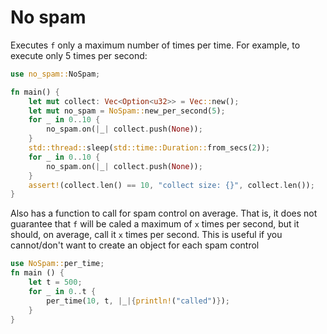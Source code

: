 # No spam

Executes `f` only a maximum number of times per time. For example, to execute only 5 times per second:

```rust
use no_spam::NoSpam;

fn main() {
    let mut collect: Vec<Option<u32>> = Vec::new();
    let mut no_spam = NoSpam::new_per_second(5);
    for _ in 0..10 {
        no_spam.on(|_| collect.push(None));
    }
    std::thread::sleep(std::time::Duration::from_secs(2));
    for _ in 0..10 {
        no_spam.on(|_| collect.push(None));
    }
    assert!(collect.len() == 10, "collect size: {}", collect.len());
}
```

Also has a function to call for spam control on average. That is, it does not guarantee that `f` will be caled a maximum of `x` times per second, but it should, on average, call it `x` times per second. This is useful if you cannot/don't want to create an object for each spam control

```rust
use NoSpam::per_time;
fn main () {
    let t = 500;
    for _ in 0..t {
        per_time(10, t, |_|{println!("called")});
    }
}
```